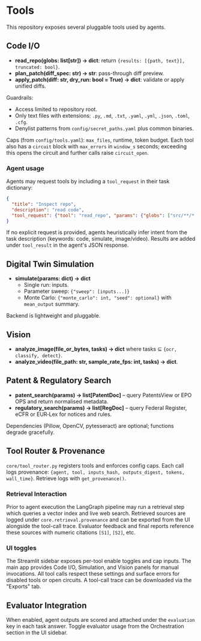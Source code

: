 # Tools

This repository exposes several pluggable tools used by agents.

## Code I/O
- **read_repo(globs: list[str]) -> dict**: return `{results: [{path, text}], truncated: bool}`.
- **plan_patch(diff_spec: str) -> str**: pass-through diff preview.
- **apply_patch(diff: str, dry_run: bool = True) -> dict**: validate or apply unified diffs.

Guardrails:
- Access limited to repository root.
- Only text files with extensions: `.py`, `.md`, `.txt`, `.yaml`, `.yml`, `.json`, `.toml`, `.cfg`.
- Denylist patterns from `config/secret_paths.yaml` plus common binaries.

Caps (from `config/tools.yaml`): `max_files`, runtime, token budget. Each tool also has a
`circuit` block with `max_errors` in `window_s` seconds; exceeding this opens the circuit
and further calls raise `circuit_open`.

### Agent usage

Agents may request tools by including a `tool_request` in their task dictionary:

```json
{
  "title": "Inspect repo",
  "description": "read code",
  "tool_request": {"tool": "read_repo", "params": {"globs": ["src/**/*.py"]}}
}
```

If no explicit request is provided, agents heuristically infer intent from the task
description (keywords: code, simulate, image/video). Results are added under
`tool_result` in the agent's JSON response.

## Digital Twin Simulation
- **simulate(params: dict) -> dict**
  - Single run: inputs.
  - Parameter sweep: `{"sweep": [inputs...]}`
  - Monte Carlo: `{"monte_carlo": int, "seed": optional}` with `mean_output` summary.

Backend is lightweight and pluggable.

## Vision
- **analyze_image(file_or_bytes, tasks) -> dict** where tasks ⊆ `{ocr, classify, detect}`.
- **analyze_video(file_path: str, sample_rate_fps: int, tasks) -> dict**.

## Patent & Regulatory Search
- **patent_search(params) -> list[PatentDoc]** – query PatentsView or EPO OPS
  and return normalised metadata.
- **regulatory_search(params) -> list[RegDoc]** – query Federal Register,
  eCFR or EUR‑Lex for notices and rules.

Dependencies (Pillow, OpenCV, pytesseract) are optional; functions degrade gracefully.

## Tool Router & Provenance
`core/tool_router.py` registers tools and enforces config caps.
Each call logs provenance: `{agent, tool, inputs_hash, outputs_digest, tokens, wall_time}`.
Retrieve logs with `get_provenance()`.

### Retrieval Interaction
Prior to agent execution the LangGraph pipeline may run a retrieval step which
queries a vector index and live web search.  Retrieved sources are logged under
`core.retrieval.provenance` and can be exported from the UI alongside the
tool-call trace.  Evaluator feedback and final reports reference these sources
with numeric citations `[S1]`, `[S2]`, etc.

### UI toggles
The Streamlit sidebar exposes per-tool enable toggles and cap inputs. The main app
provides Code I/O, Simulation, and Vision panels for manual invocations. All tool calls
respect these settings and surface errors for disabled tools or open circuits. A
tool-call trace can be downloaded via the "Exports" tab.

## Evaluator Integration
When enabled, agent outputs are scored and attached under the `evaluation` key in
each task answer. Toggle evaluator usage from the Orchestration section in the
UI sidebar.
